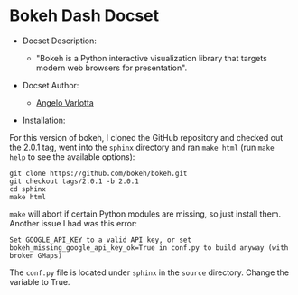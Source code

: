 Bokeh Dash Docset
=====

- Docset Description:
    - "Bokeh is a Python interactive visualization library that targets modern web browsers for presentation".

- Docset Author:
    - [Angelo Varlotta](https://github.com/capac)

- Installation:

For this version of bokeh, I cloned the GitHub repository and checked out the 2.0.1 tag, went into the `sphinx` directory and ran `make html` (run `make help` to see the available options):

```
git clone https://github.com/bokeh/bokeh.git
git checkout tags/2.0.1 -b 2.0.1
cd sphinx
make html
```

`make` will abort if certain Python modules are missing, so just install them. Another issue I had was this error:

```
Set GOOGLE_API_KEY to a valid API key, or set bokeh_missing_google_api_key_ok=True in conf.py to build anyway (with broken GMaps)
```

The `conf.py` file is located under `sphinx` in the `source` directory. Change the variable to True.
